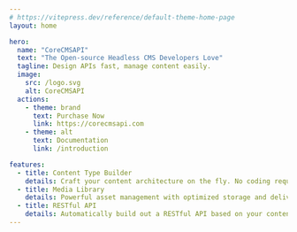 ```yaml
---
# https://vitepress.dev/reference/default-theme-home-page
layout: home

hero:
  name: "CoreCMSAPI"
  text: "The Open-source Headless CMS Developers Love"
  tagline: Design APIs fast, manage content easily.
  image:
    src: /logo.svg
    alt: CoreCMSAPI
  actions:
    - theme: brand
      text: Purchase Now
      link: https://corecmsapi.com
    - theme: alt
      text: Documentation
      link: /introduction

features:
  - title: Content Type Builder
    details: Craft your content architecture on the fly. No coding required.
  - title: Media Library
    details: Powerful asset management with optimized storage and delivery.
  - title: RESTful API
    details: Automatically build out a RESTful API based on your content structure.
---
```


